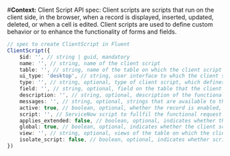 #**Context:** Client Script API spec: Client scripts are scripts that run on the client side, in the browser, when a record is displayed, inserted, updated, deleted, or when a cell is edited. Client scripts are used to define custom behavior or to enhance the functionality of forms and fields.
```typescript
// spec to create ClientScript in Fluent
ClientScript({
    $id: '', // string | guid, mandatory
    name: '', // string, name of the client script
    table: '', // string, name of the table on which the client script runs
    ui_type: 'desktop', // string, user interface to which the client script applies: `desktop`|`mobile_or_service_portal`|`all`. Default is `desktop`.
    type: '', // string, optional, type of client script, which defines when it runs: `onCellEdit`|`onChange`|`onLoad`|`onSubmit`
    field: '', // string, optional, field on the table that the client script applies to. This property applies only when the type property is set to `onChange` or `onCellEdit`.
    description: '', // string, optional, description of the functionality and purpose of the client script
    messages: '', // string, optional, strings that are available to the client script as localized messages using `getmessage('[message]')`.
    active: true, // boolean, optional, whether the record is enabled, default true
    script: '', // ServiceNow script to fullfil the functional request in scripting,
    applies_extended: false, // boolean, optional, indicates whether the client script applies to tables extended from the specified table, default false
    global: true, // boolean, optional, indicates whether the client script runs on all views of the table or only on specific views. Default is true.
    view: '', // string, optional, views of the table on which the client script runs. This property applies only when the `global` property is set to `false`
    isolate_script: false, // boolean, optional, indicates whether scripts run in strict mode, with access to direct DOM, `jQuery`, `prototype`, and the `window` object turned off. Default is false.
})
```
